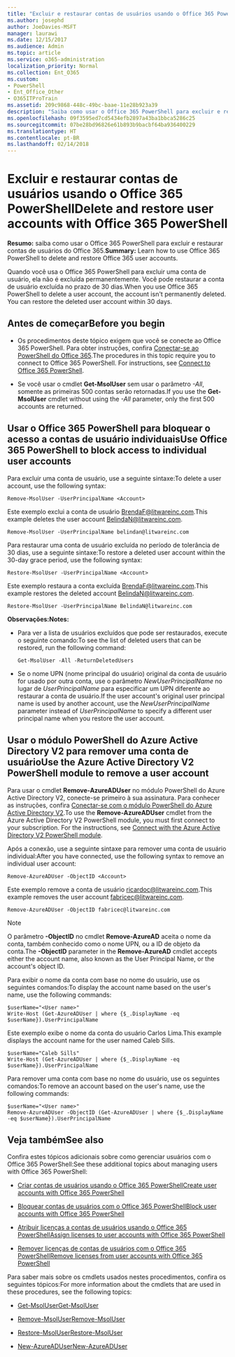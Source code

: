 ```yaml
---
title: "Excluir e restaurar contas de usuários usando o Office 365 PowerShell"
ms.author: josephd
author: JoeDavies-MSFT
manager: laurawi
ms.date: 12/15/2017
ms.audience: Admin
ms.topic: article
ms.service: o365-administration
localization_priority: Normal
ms.collection: Ent_O365
ms.custom:
- PowerShell
- Ent_Office_Other
- O365ITProTrain
ms.assetid: 209c9868-448c-49bc-baae-11e28b923a39
description: "Saiba como usar o Office 365 PowerShell para excluir e restaurar contas de usuários do Office 365."
ms.openlocfilehash: 09f3595ed7cd5434efb2897a43ba1bbca5286c25
ms.sourcegitcommit: 07be28bd96826e61b893b9bacbf64ba936400229
ms.translationtype: HT
ms.contentlocale: pt-BR
ms.lasthandoff: 02/14/2018
---
```

# <a name="delete-and-restore-user-accounts-with-office-365-powershell"></a><span data-ttu-id="57f7b-103">Excluir e restaurar contas de usuários usando o Office 365 PowerShell</span><span class="sxs-lookup"><span data-stu-id="57f7b-103">Delete and restore user accounts with Office 365 PowerShell</span></span>

<span data-ttu-id="57f7b-104">**Resumo:** saiba como usar o Office 365 PowerShell para excluir e restaurar contas de usuários do Office 365.</span><span class="sxs-lookup"><span data-stu-id="57f7b-104">**Summary:**  Learn how to use Office 365 PowerShell to delete and restore Office 365 user accounts.</span></span>
  
<span data-ttu-id="57f7b-p101">Quando você usa o Office 365 PowerShell para excluir uma conta de usuário, ela não é excluída permanentemente. Você pode restaurar a conta de usuário excluída no prazo de 30 dias.</span><span class="sxs-lookup"><span data-stu-id="57f7b-p101">When you use Office 365 PowerShell to delete a user account, the account isn't permanently deleted. You can restore the deleted user account within 30 days.</span></span>
  
## <a name="before-you-begin"></a><span data-ttu-id="57f7b-107">Antes de começar</span><span class="sxs-lookup"><span data-stu-id="57f7b-107">Before you begin</span></span>

- <span data-ttu-id="57f7b-p102">Os procedimentos deste tópico exigem que você se conecte ao Office 365 PowerShell. Para obter instruções, confira [Conectar-se ao PowerShell do Office 365](connect-to-office-365-powershell.md).</span><span class="sxs-lookup"><span data-stu-id="57f7b-p102">The procedures in this topic require you to connect to Office 365 PowerShell. For instructions, see [Connect to Office 365 PowerShell](connect-to-office-365-powershell.md).</span></span>
    
- <span data-ttu-id="57f7b-110">Se você usar o cmdlet **Get-MsolUser** sem usar o parâmetro _-All_, somente as primeiras 500 contas serão retornadas.</span><span class="sxs-lookup"><span data-stu-id="57f7b-110">If you use the **Get-MsolUser** cmdlet without using the _-All_ parameter, only the first 500 accounts are returned.</span></span>
    
## <a name="use-office-365-powershell-to-block-access-to-individual-user-accounts"></a><span data-ttu-id="57f7b-111">Usar o Office 365 PowerShell para bloquear o acesso a contas de usuário individuais</span><span class="sxs-lookup"><span data-stu-id="57f7b-111">Use Office 365 PowerShell to block access to individual user accounts</span></span>
<span data-ttu-id="57f7b-112"><a name="ShortVersion"> </a></span><span class="sxs-lookup"><span data-stu-id="57f7b-112"><a name="ShortVersion"> </a></span></span>

<span data-ttu-id="57f7b-113">Para excluir uma conta de usuário, use a seguinte sintaxe:</span><span class="sxs-lookup"><span data-stu-id="57f7b-113">To delete a user account, use the following syntax:</span></span>
  
```
Remove-MsolUser -UserPrincipalName <Account>
```

<span data-ttu-id="57f7b-114">Este exemplo exclui a conta de usuário BrendaF@litwareinc.com.</span><span class="sxs-lookup"><span data-stu-id="57f7b-114">This example deletes the user account BelindaN@litwareinc.com.</span></span>
  
```
Remove-MsolUser -UserPrincipalName belindan@litwareinc.com
```

<span data-ttu-id="57f7b-115">Para restaurar uma conta de usuário excluída no período de tolerância de 30 dias, use a seguinte sintaxe:</span><span class="sxs-lookup"><span data-stu-id="57f7b-115">To restore a deleted user account within the 30-day grace period, use the following syntax:</span></span>
  
```
Restore-MsolUser -UserPrincipalName <Account>
```

<span data-ttu-id="57f7b-116">Este exemplo restaura a conta excluída BrendaF@litwareinc.com.</span><span class="sxs-lookup"><span data-stu-id="57f7b-116">This example restores the deleted account BelindaN@litwareinc.com.</span></span>
  
```
Restore-MsolUser -UserPrincipalName BelindaN@litwareinc.com
```

 <span data-ttu-id="57f7b-117">**Observações:**</span><span class="sxs-lookup"><span data-stu-id="57f7b-117">**Notes:**</span></span>
  
- <span data-ttu-id="57f7b-118">Para ver a lista de usuários excluídos que pode ser restaurados, execute o seguinte comando:</span><span class="sxs-lookup"><span data-stu-id="57f7b-118">To see the list of deleted users that can be restored, run the following command:</span></span>
    
  ```
  Get-MsolUser -All -ReturnDeletedUsers
  ```

- <span data-ttu-id="57f7b-119">Se o nome UPN (nome principal do usuário) original da conta de usuário for usado por outra conta, use o parâmetro  _NewUserPrincipalName_ no lugar de _UserPrincipalName_ para especificar um UPN diferente ao restaurar a conta de usuário.</span><span class="sxs-lookup"><span data-stu-id="57f7b-119">If the user account's original user principal name is used by another account, use the  _NewUserPrincipalName_ parameter instead of _UserPrincipalName_ to specify a different user principal name when you restore the user account.</span></span>
    
## <a name="use-the-azure-active-directory-v2-powershell-module-to-remove-a-user-account"></a><span data-ttu-id="57f7b-120">Usar o módulo PowerShell do Azure Active Directory V2 para remover uma conta de usuário</span><span class="sxs-lookup"><span data-stu-id="57f7b-120">Use the Azure Active Directory V2 PowerShell module to remove a user account</span></span>
<span data-ttu-id="57f7b-121"><a name="ShortVersion"> </a></span><span class="sxs-lookup"><span data-stu-id="57f7b-121"><a name="ShortVersion"> </a></span></span>

<span data-ttu-id="57f7b-p103">Para usar o cmdlet **Remove-AzureADUser** no módulo PowerShell do Azure Active Directory V2, conecte-se primeiro à sua assinatura. Para conhecer as instruções, confira [Conectar-se com o módulo PowerShell do Azure Active Directory V2](https://go.microsoft.com/fwlink/?linkid=842218).</span><span class="sxs-lookup"><span data-stu-id="57f7b-p103">To use the **Remove-AzureADUser** cmdlet from the Azure Active Directory V2 PowerShell module, you must first connect to your subscription. For the instructions, see [Connect with the Azure Active Directory V2 PowerShell module](https://go.microsoft.com/fwlink/?linkid=842218).</span></span>
  
<span data-ttu-id="57f7b-124">Após a conexão, use a seguinte sintaxe para remover uma conta de usuário individual:</span><span class="sxs-lookup"><span data-stu-id="57f7b-124">After you have connected, use the following syntax to remove an individual user account:</span></span>
  
```
Remove-AzureADUser -ObjectID <Account>
```

<span data-ttu-id="57f7b-125">Este exemplo remove a conta de usuário ricardoc@litwareinc.com.</span><span class="sxs-lookup"><span data-stu-id="57f7b-125">This example removes the user account fabricec@litwareinc.com.</span></span>
  
```
Remove-AzureADUser -ObjectID fabricec@litwareinc.com
```

> [!NOTE]
> <span data-ttu-id="57f7b-126">O parâmetro **-ObjectID** no cmdlet **Remove-AzureAD** aceita o nome da conta, também conhecido como o nome UPN, ou a ID de objeto da conta.</span><span class="sxs-lookup"><span data-stu-id="57f7b-126">The **-ObjectID** parameter in the **Remove-AzureAD** cmdlet accepts either the account name, also known as the User Principal Name, or the account's object ID.</span></span>
  
<span data-ttu-id="57f7b-127">Para exibir o nome da conta com base no nome do usuário, use os seguintes comandos:</span><span class="sxs-lookup"><span data-stu-id="57f7b-127">To display the account name based on the user's name, use the following commands:</span></span>
  
```
$userName="<User name>"
Write-Host (Get-AzureADUser | where {$_.DisplayName -eq $userName}).UserPrincipalName
```

<span data-ttu-id="57f7b-128">Este exemplo exibe o nome da conta do usuário Carlos Lima.</span><span class="sxs-lookup"><span data-stu-id="57f7b-128">This example displays the account name for the user named Caleb Sills.</span></span>
  
```
$userName="Caleb Sills"
Write-Host (Get-AzureADUser | where {$_.DisplayName -eq $userName}).UserPrincipalName
```

<span data-ttu-id="57f7b-129">Para remover uma conta com base no nome do usuário, use os seguintes comandos:</span><span class="sxs-lookup"><span data-stu-id="57f7b-129">To remove an account based on the user's name, use the following commands:</span></span>
  
```
$userName="<User name>"
Remove-AzureADUser -ObjectID (Get-AzureADUser | where {$_.DisplayName -eq $userName}).UserPrincipalName
```

## <a name="see-also"></a><span data-ttu-id="57f7b-130">Veja também</span><span class="sxs-lookup"><span data-stu-id="57f7b-130">See also</span></span>
<span data-ttu-id="57f7b-131"><a name="SeeAlso"> </a></span><span class="sxs-lookup"><span data-stu-id="57f7b-131"><a name="SeeAlso"> </a></span></span>

<span data-ttu-id="57f7b-132">Confira estes tópicos adicionais sobre como gerenciar usuários com o Office 365 PowerShell:</span><span class="sxs-lookup"><span data-stu-id="57f7b-132">See these additional topics about managing users with Office 365 PowerShell:</span></span>
  
- [<span data-ttu-id="57f7b-133">Criar contas de usuários usando o Office 365 PowerShell</span><span class="sxs-lookup"><span data-stu-id="57f7b-133">Create user accounts with Office 365 PowerShell</span></span>](create-user-accounts-with-office-365-powershell.md)
    
- [<span data-ttu-id="57f7b-134">Bloquear contas de usuários com o Office 365 PowerShell</span><span class="sxs-lookup"><span data-stu-id="57f7b-134">Block user accounts with Office 365 PowerShell</span></span>](block-user-accounts-with-office-365-powershell.md)
    
- [<span data-ttu-id="57f7b-135">Atribuir licenças a contas de usuários usando o Office 365 PowerShell</span><span class="sxs-lookup"><span data-stu-id="57f7b-135">Assign licenses to user accounts with Office 365 PowerShell</span></span>](assign-licenses-to-user-accounts-with-office-365-powershell.md)
    
- [<span data-ttu-id="57f7b-136">Remover licenças de contas de usuários com o Office 365 PowerShell</span><span class="sxs-lookup"><span data-stu-id="57f7b-136">Remove licenses from user accounts with Office 365 PowerShell</span></span>](remove-licenses-from-user-accounts-with-office-365-powershell.md)
    
<span data-ttu-id="57f7b-137">Para saber mais sobre os cmdlets usados nestes procedimentos, confira os seguintes tópicos:</span><span class="sxs-lookup"><span data-stu-id="57f7b-137">For more information about the cmdlets that are used in these procedures, see the following topics:</span></span>
  
- [<span data-ttu-id="57f7b-138">Get-MsolUser</span><span class="sxs-lookup"><span data-stu-id="57f7b-138">Get-MsolUser</span></span>](https://go.microsoft.com/fwlink/p/?LinkId=691543)
    
- [<span data-ttu-id="57f7b-139">Remove-MsolUser</span><span class="sxs-lookup"><span data-stu-id="57f7b-139">Remove-MsolUser</span></span>](https://go.microsoft.com/fwlink/p/?LinkId=691636)
    
- [<span data-ttu-id="57f7b-140">Restore-MsolUser</span><span class="sxs-lookup"><span data-stu-id="57f7b-140">Restore-MsolUser</span></span>](https://go.microsoft.com/fwlink/p/?LinkId=691637)
    
- [<span data-ttu-id="57f7b-141">New-AzureADUser</span><span class="sxs-lookup"><span data-stu-id="57f7b-141">New-AzureADUser</span></span>](https://docs.microsoft.com/powershell/module/azuread/new-azureaduser?view=azureadps-2.0)
    

